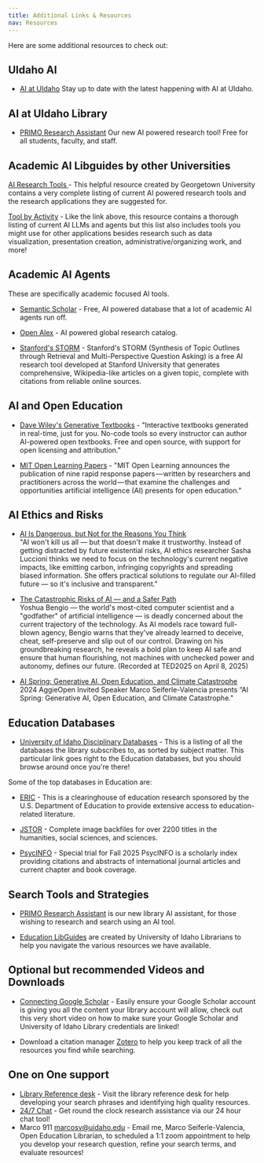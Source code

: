 ```yaml
---
title: Additional Links & Resources
nav: Resources
---
```

Here are some additional resources to check out:

## UIdaho AI 

- [AI at UIdaho](https://ai.uidaho.edu/)
Stay up to date with the latest happening with AI at UIdaho.

## AI at UIdaho Library

- [PRIMO Research Assistant](https://alliance-uidaho.primo.exlibrisgroup.com/discovery/researchAssistant?vid=01ALLIANCE_UID%3AUID) Our new AI powered research tool! Free for all students, faculty, and staff.

## Academic AI Libguides by other Universities

[AI Research Tools ](https://guides.library.georgetown.edu/ai/tools) - This helpful resource created by Georgetown University contains a very complete listing of current AI powered research tools and the research applications they are suggested for. 

[Tool by Activity](https://cndls.georgetown.edu/resources/ai/using-ai/#ai-tool-by-activity) - Like the link above, this resource contains a thorough listing of current AI LLMs and agents but this list also includes tools you might use for other applications besides research such as data visualization, presentation creation, administrative/organizing work, and more!

## Academic AI Agents

These are specifically academic focused AI tools.

- [Semantic Scholar](https://www.semanticscholar.org/) - Free, AI powered database that a lot of academic AI agents run off. 

- [Open Alex](https://openalex.org/) - AI powered global research catalog.

- [Stanford's STORM](https://storm.genie.stanford.edu/) - Stanford's STORM (Synthesis of Topic Outlines through Retrieval and Multi-Perspective Question Asking) is a free AI research tool developed at Stanford University that generates comprehensive, Wikipedia-like articles on a given topic, complete with citations from reliable online sources.

## AI and Open Education

- [Dave Wiley's Generative Textbooks](https://generativetextbooks.org/login) - "Interactive textbooks generated in real-time, just for you. No-code tools so every instructor can author AI-powered open textbooks. Free and open source, with support for open licensing and attribution."

- [MIT Open Learning Papers](https://openlearning.mit.edu/news/new-papers-explore-challenges-and-opportunities-ai-open-education) - "MIT Open Learning announces the publication of nine rapid response papers — written by researchers and practitioners across the world — that examine the challenges and opportunities artificial intelligence (AI) presents for open education."

## AI Ethics and Risks

- [AI Is Dangerous, but Not for the Reasons You Think](https://www.youtube.com/watch?v=eXdVDhOGqoE)
    <br> "AI won't kill us all — but that doesn't make it trustworthy. Instead of getting distracted by future existential risks, AI ethics researcher Sasha Luccioni thinks we need to focus on the technology's current negative impacts, like emitting carbon, infringing copyrights and spreading biased information. She offers practical solutions to regulate our AI-filled future — so it's inclusive and transparent."

- [The Catastrophic Risks of AI — and a Safer Path](https://www.youtube.com/watch?v=qe9QSCF-d88&t=120s)
    <br> Yoshua Bengio — the world's most-cited computer scientist and a "godfather" of artificial intelligence — is deadly concerned about the current trajectory of the technology. As AI models race toward full-blown agency, Bengio warns that they've already learned to deceive, cheat, self-preserve and slip out of our control. Drawing on his groundbreaking research, he reveals a bold plan to keep AI safe and ensure that human flourishing, not machines with unchecked power and autonomy, defines our future. (Recorded at TED2025 on April 8, 2025)


- [AI Spring: Generative AI, Open Education, and Climate Catastrophe](https://www.youtube.com/watch?v=iDaAKTuBIiw&t=11s)
    <br>2024 AggieOpen Invited Speaker Marco Seiferle-Valencia presents “AI Spring: Generative AI, Open Education, and Climate Catastrophe."


## Education Databases

- [University of Idaho Disciplinary Databases](https://libguides.uidaho.edu/az/databases?s=73424) - This is a listing of all the databases the library subscribes to, as sorted by subject matter. This particular link goes right to the Education databases, but you should browse around once you're there!

Some of the top databases in Education are:

- [ERIC](https://www.proquest.com/eric) - This is a clearinghouse of education research sponsored by the U.S. Department of Education to provide extensive access to education-related literature.

- [JSTOR](https://uidaho.idm.oclc.org/login?url=https://www.jstor.org/) - Complete image backfiles for over 2200 titles in the humanities, social sciences, and sciences.

- [PsycINFO](https://uidaho.idm.oclc.org/login?url=https://search.ebscohost.com/login.aspx?authtype=ip,uid&profile=ehost&defaultdb=psyh) - Special trial for Fall 2025 PsycINFO is a scholarly index providing citations and abstracts of international journal articles and current chapter and book coverage. 

## Search Tools and Strategies

- [PRIMO Research Assistant](https://alliance-uidaho.primo.exlibrisgroup.com/discovery/researchAssistant?vid=01ALLIANCE_UID%3AUID) is our new library AI assistant, for those wishing to research and search using an AI tool. 

- [Education LibGuides](https://libguides.uidaho.edu/) are created by University of Idaho Librarians to help you navigate the various resources we have available.

## Optional but recommended Videos and Downloads

- [Connecting Google Scholar](https://youtu.be/6uISOAfRMWY) - Easily ensure your Google Scholar account is giving you all the content your library account will allow, check out this very short video on how to make sure your Google Scholar and University of Idaho Library credentials are linked!

- Download a citation manager [Zotero](https://Zotero.org) to help you keep track of all the resources you find while searching.


## One on One support

- [Library Reference desk](https://www.lib.uidaho.edu/help/) - Visit the library reference desk for help developing your search phrases and identifying high quality resources.
- [24/7 Chat](https://www.lib.uidaho.edu/help/) - Get round the clock research assistance via our 24 hour chat tool!
- Marco 911 <marcosv@uidaho.edu> - Email me, Marco Seiferle-Valencia, Open Education Librarian, to scheduled a 1:1 zoom appointment to help you develop your research question, refine your search terms, and evaluate resources!